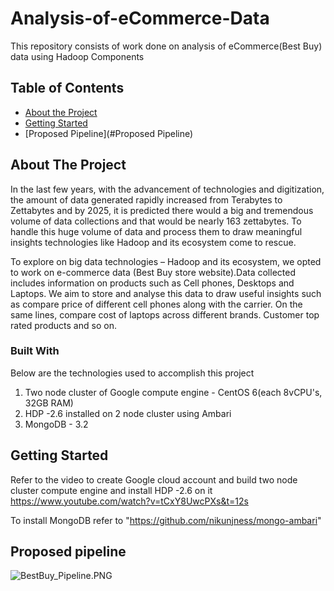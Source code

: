 # Analysis-of-eCommerce-Data
This repository consists of work done on analysis of eCommerce(Best Buy) data using Hadoop Components

<!-- TABLE OF CONTENTS -->
## Table of Contents

* [About the Project](#about-the-project)
* [Getting Started](#getting-started)
* [Proposed Pipeline](#Proposed Pipeline)




<!-- ABOUT THE PROJECT -->
## About The Project

In the last few years, with the advancement of technologies and digitization, the amount of data generated rapidly increased from Terabytes to Zettabytes and by 2025, it is predicted there would a big and tremendous volume of data collections and that would be nearly 163 zettabytes. To handle this huge volume of data and process them to draw meaningful insights technologies like Hadoop and its ecosystem come to rescue.

To explore on big data technologies – Hadoop and its ecosystem, we opted to work on e-commerce data (Best Buy store website).Data collected includes information on products such as Cell phones, Desktops and Laptops. We aim to store and analyse this data to draw useful insights such as compare price of different cell phones along with the carrier. On the same lines, compare cost of laptops across different brands. Customer top rated products and so on.


### Built With
Below are the technologies used to accomplish this project

1. Two node cluster of Google compute engine - CentOS 6(each 8vCPU's, 32GB RAM)
2. HDP -2.6 installed on 2 node cluster using Ambari
3. MongoDB - 3.2

<!-- GETTING STARTED -->
## Getting Started

Refer to the video to create Google cloud account and build two node cluster compute engine and install HDP -2.6 on it
https://www.youtube.com/watch?v=tCxY8UwcPXs&t=12s

To install MongoDB refer to "https://github.com/nikunjness/mongo-ambari" 

## Proposed pipeline

![BestBuy_Pipeline.PNG](attachment:BestBuy_Pipeline.PNG)


